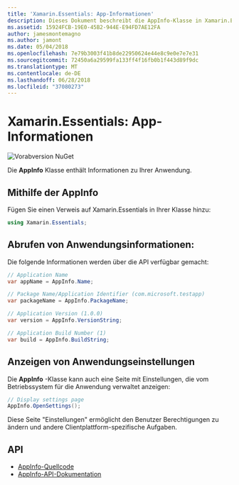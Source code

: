 ```yaml
---
title: 'Xamarin.Essentials: App-Informationen'
description: Dieses Dokument beschreibt die AppInfo-Klasse in Xamarin.Essentials, die Informationen zu Ihrer Anwendung bereitstellt. Beispielsweise macht es der app-Name und Version.
ms.assetid: 15924FCB-19E0-45B2-944E-E94FD7AE12FA
author: jamesmontemagno
ms.author: jamont
ms.date: 05/04/2018
ms.openlocfilehash: 7e79b3003f41b8de22950624e44e8c9e0e7e7e31
ms.sourcegitcommit: 72450a6a29599fa133ff4f16fb0b1f443d89f9dc
ms.translationtype: MT
ms.contentlocale: de-DE
ms.lasthandoff: 06/28/2018
ms.locfileid: "37080273"
---
```

# <a name="xamarinessentials-app-information"></a>Xamarin.Essentials: App-Informationen

![Vorabversion NuGet](~/media/shared/pre-release.png)

Die **AppInfo** Klasse enthält Informationen zu Ihrer Anwendung.

## <a name="using-appinfo"></a>Mithilfe der AppInfo

Fügen Sie einen Verweis auf Xamarin.Essentials in Ihrer Klasse hinzu:

```csharp
using Xamarin.Essentials;
```

## <a name="obtaining-application-information"></a>Abrufen von Anwendungsinformationen:

Die folgende Informationen werden über die API verfügbar gemacht:

```csharp
// Application Name
var appName = AppInfo.Name;

// Package Name/Application Identifier (com.microsoft.testapp)
var packageName = AppInfo.PackageName;

// Application Version (1.0.0)
var version = AppInfo.VersionString;

// Application Build Number (1)
var build = AppInfo.BuildString;
```

## <a name="displaying-application-settings"></a>Anzeigen von Anwendungseinstellungen

Die **AppInfo** -Klasse kann auch eine Seite mit Einstellungen, die vom Betriebssystem für die Anwendung verwaltet anzeigen:

```csharp
// Display settings page
AppInfo.OpenSettings();
```

Diese Seite "Einstellungen" ermöglicht den Benutzer Berechtigungen zu ändern und andere Clientplattform-spezifische Aufgaben.

## <a name="api"></a>API

- [AppInfo-Quellcode](https://github.com/xamarin/Essentials/tree/master/Xamarin.Essentials/AppInfo)
- [AppInfo-API-Dokumentation](xref:Xamarin.Essentials.AppInfo)
